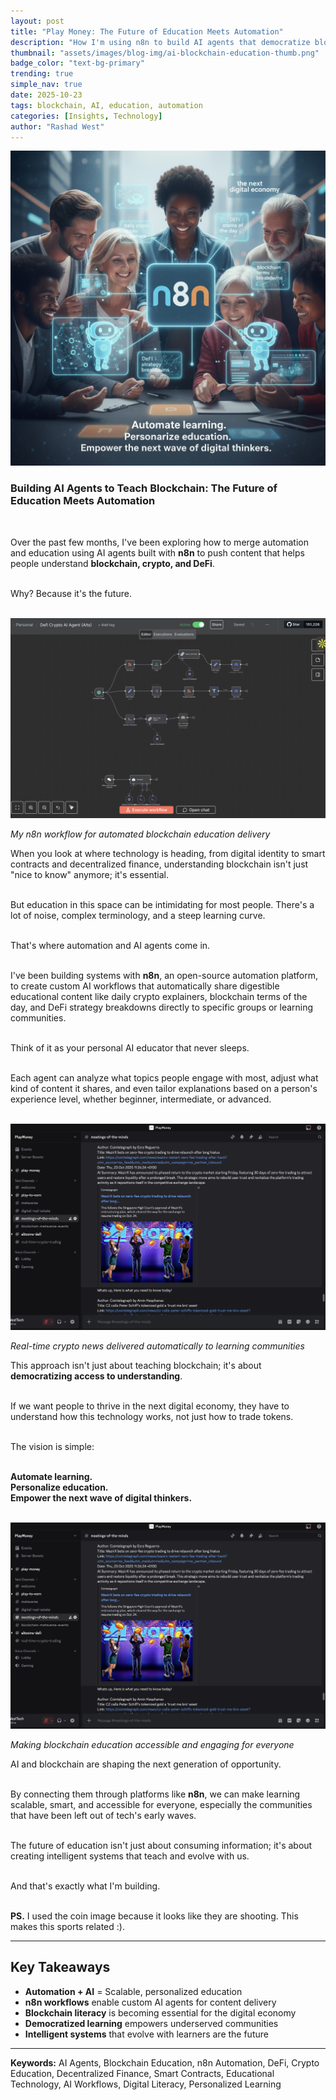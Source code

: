 ```yaml
---
layout: post
title: "Play Money: The Future of Education Meets Automation"
description: "How I'm using n8n to build AI agents that democratize blockchain education through automated, personalized learning systems"
thumbnail: "assets/images/blog-img/ai-blockchain-education-thumb.png"
badge_color: "text-bg-primary"
trending: true
simple_nav: true
date: 2025-10-23
tags: blockchain, AI, education, automation
categories: [Insights, Technology]
author: "Rashad West"
---
```


<div class="text-center my-4">
  <img src="/assets/images/blog-img/n8n-blockchain-education-header.png" alt="AI Blockchain Education with n8n" class="img-fluid rounded shadow-lg">
</div>

### Building AI Agents to Teach Blockchain: The Future of Education Meets Automation  
<br>

Over the past few months, I've been exploring how to merge automation and education using AI agents built with **n8n** to push content that helps people understand **blockchain, crypto, and DeFi**.  
<br>

Why? Because it's the future.  
<br>

<div class="text-center my-4">
  <img src="/assets/images/blog-img/n8n-workflow-blockchain.png" alt="n8n AI Agent Workflow" class="img-fluid rounded shadow-sm">
  <p class="text-muted small mt-2"><em>My n8n workflow for automated blockchain education delivery</em></p>
</div>

When you look at where technology is heading, from digital identity to smart contracts and decentralized finance, understanding blockchain isn't just "nice to know" anymore; it's essential.  
<br>

But education in this space can be intimidating for most people. There's a lot of noise, complex terminology, and a steep learning curve.  
<br>

That's where automation and AI agents come in.  
<br>

I've been building systems with **n8n**, an open-source automation platform, to create custom AI workflows that automatically share digestible educational content like daily crypto explainers, blockchain terms of the day, and DeFi strategy breakdowns directly to specific groups or learning communities.  
<br>

Think of it as your personal AI educator that never sleeps.  
<br>

Each agent can analyze what topics people engage with most, adjust what kind of content it shares, and even tailor explanations based on a person's experience level, whether beginner, intermediate, or advanced.  
<br>

<div class="text-center my-4">
  <img src="/assets/images/blog-img/solana-etf-hongkong.png" alt="Blockchain Education Content" class="img-fluid rounded shadow-sm">
  <p class="text-muted small mt-2"><em>Real-time crypto news delivered automatically to learning communities</em></p>
</div>

This approach isn't just about teaching blockchain; it's about **democratizing access to understanding**.  
<br>

If we want people to thrive in the next digital economy, they have to understand how this technology works, not just how to trade tokens.  
<br>

The vision is simple:  
<br>

**Automate learning.**  
**Personalize education.**  
**Empower the next wave of digital thinkers.**  
<br>

<div class="text-center my-4">
  <img src="/assets/images/blog-img/crypto-celebration.png" alt="Crypto Education Success" class="img-fluid rounded shadow-sm">
  <p class="text-muted small mt-2"><em>Making blockchain education accessible and engaging for everyone</em></p>
</div>

AI and blockchain are shaping the next generation of opportunity.  
<br>

By connecting them through platforms like **n8n**, we can make learning scalable, smart, and accessible for everyone, especially the communities that have been left out of tech's early waves.  
<br>

The future of education isn't just about consuming information; it's about creating intelligent systems that teach and evolve with us.  
<br>

And that's exactly what I'm building.  
<br>

**PS.** I used the coin image because it looks like they are shooting. This makes this sports related :).

---

## Key Takeaways

* **Automation + AI** = Scalable, personalized education
* **n8n workflows** enable custom AI agents for content delivery
* **Blockchain literacy** is becoming essential for the digital economy
* **Democratized learning** empowers underserved communities
* **Intelligent systems** that evolve with learners are the future

---

**Keywords:** AI Agents, Blockchain Education, n8n Automation, DeFi, Crypto Education, Decentralized Finance, Smart Contracts, Educational Technology, AI Workflows, Digital Literacy, Personalized Learning

